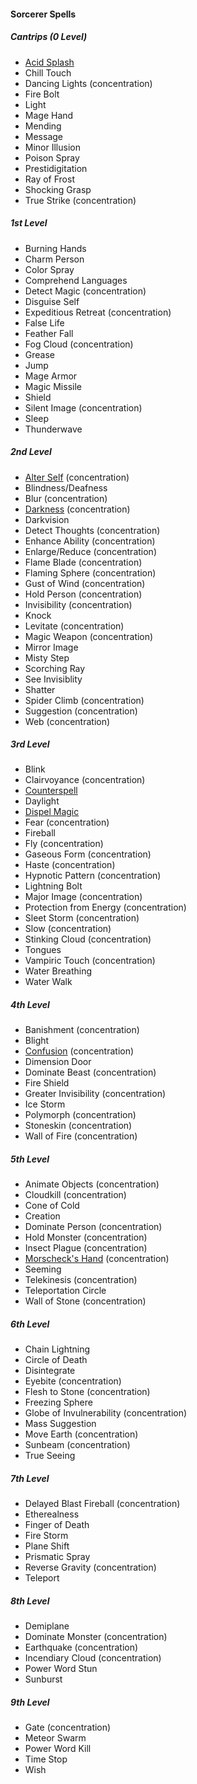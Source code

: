 #### Sorcerer Spells
<!-- Since Sorcerers don't have ritual casting, ritual spells are not marked as such. -->

##### Cantrips (0 Level)

- [Acid Splash](#Acid_Splash_acid_splash)
- Chill Touch
- Dancing Lights (concentration)
- Fire Bolt
- Light
- Mage Hand
- Mending
- Message
- Minor Illusion
- Poison Spray
- Prestidigitation
- Ray of Frost
- Shocking Grasp
- True Strike (concentration)

##### 1st Level

- Burning Hands
- Charm Person
- Color Spray
- Comprehend Languages
- Detect Magic (concentration)
- Disguise Self
- Expeditious Retreat (concentration)
- False Life
- Feather Fall
- Fog Cloud (concentration)
- Grease
- Jump
- Mage Armor
- Magic Missile
- Shield
- Silent Image (concentration)
- Sleep
- Thunderwave

##### 2nd Level

- [Alter Self](#Alter_Self_alter_self) (concentration)
- Blindness/Deafness
- Blur (concentration)
- [Darkness](#Darkness_darkness) (concentration)
- Darkvision
- Detect Thoughts (concentration)
- Enhance Ability (concentration)
- Enlarge/Reduce (concentration)
- Flame Blade (concentration)
- Flaming Sphere (concentration)
- Gust of Wind (concentration)
- Hold Person (concentration)
- Invisibility (concentration)
- Knock
- Levitate (concentration)
- Magic Weapon (concentration)
- Mirror Image
- Misty Step
- Scorching Ray
- See Invisiblity
- Shatter
- Spider Climb (concentration)
- Suggestion (concentration)
- Web (concentration)

##### 3rd Level

- Blink
- Clairvoyance (concentration)
- [Counterspell](#Counterspell_counterspell)
- Daylight
- [Dispel Magic](#Dispel_Magic_dispel_magic)
- Fear (concentration)
- Fireball
- Fly (concentration)
- Gaseous Form (concentration)
- Haste (concentration)
- Hypnotic Pattern (concentration)
- Lightning Bolt
- Major Image (concentration)
- Protection from Energy (concentration)
- Sleet Storm (concentration)
- Slow (concentration)
- Stinking Cloud (concentration)
- Tongues
- Vampiric Touch (concentration)
- Water Breathing
- Water Walk

##### 4th Level

- Banishment (concentration)
- Blight
- [Confusion](#Confusion_confusion) (concentration)
- Dimension Door
- Dominate Beast (concentration)
- Fire Shield
- Greater Invisibility (concentration)
- Ice Storm
- Polymorph (concentration)
- Stoneskin (concentration)
- Wall of Fire (concentration)

##### 5th Level

- Animate Objects (concentration)
- Cloudkill (concentration)
- Cone of Cold
- Creation
- Dominate Person (concentration)
- Hold Monster (concentration)
- Insect Plague (concentration)
- [Morscheck's Hand](#Morschecks_Hand_morschecks_hand) <!-- previously "Arcane Hand" --> (concentration)
- Seeming
- Telekinesis (concentration)
- Teleportation Circle
- Wall of Stone (concentration)

##### 6th Level

- Chain Lightning
- Circle of Death
- Disintegrate
- Eyebite (concentration)
- Flesh to Stone (concentration)
- Freezing Sphere <!-- Might be renamed -->
- Globe of Invulnerability (concentration)
- Mass Suggestion
- Move Earth (concentration)
- Sunbeam (concentration)
- True Seeing

##### 7th Level

- Delayed Blast Fireball (concentration)
- Etherealness
- Finger of Death
- Fire Storm
- Plane Shift
- Prismatic Spray
- Reverse Gravity (concentration)
- Teleport

##### 8th Level

- Demiplane
- Dominate Monster (concentration)
- Earthquake (concentration)
- Incendiary Cloud (concentration)
- Power Word Stun
- Sunburst

##### 9th Level

- Gate (concentration)
- Meteor Swarm
- Power Word Kill
- Time Stop
- Wish
